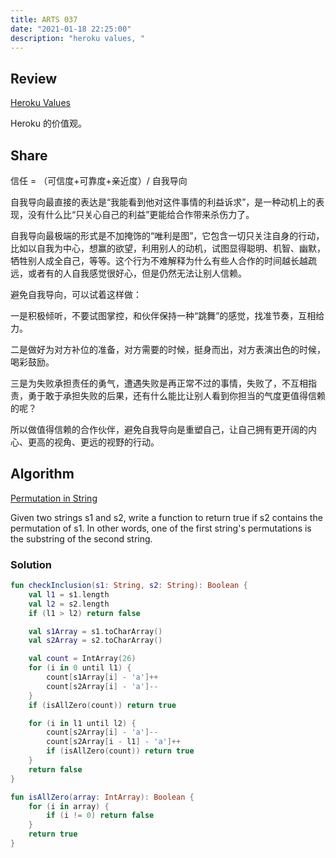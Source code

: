 ```yaml
---
title: ARTS 037
date: "2021-01-18 22:25:00"
description: "heroku values, "
---
```


## Review
[Heroku Values](https://gist.github.com/adamwiggins/5687294)

Heroku 的价值观。

## Share
信任 = （可信度+可靠度+亲近度）/ 自我导向

自我导向最直接的表达是“我能看到他对这件事情的利益诉求”，是一种动机上的表现，没有什么比“只关心自己的利益”更能给合作带来杀伤力了。

自我导向最极端的形式是不加掩饰的“唯利是图”，它包含一切只关注自身的行动，比如以自我为中心，想赢的欲望，利用别人的动机，试图显得聪明、机智、幽默，牺牲别人成全自己，等等。这个行为不难解释为什么有些人合作的时间越长越疏远，或者有的人自我感觉很好心，但是仍然无法让别人信赖。

避免自我导向，可以试着这样做：

一是积极倾听，不要试图掌控，和伙伴保持一种“跳舞”的感觉，找准节奏，互相给力。

二是做好为对方补位的准备，对方需要的时候，挺身而出，对方表演出色的时候，喝彩鼓励。

三是为失败承担责任的勇气，遭遇失败是再正常不过的事情，失败了，不互相指责，勇于敢于承担失败的后果，还有什么能比让别人看到你担当的气度更值得信赖的呢？

所以做值得信赖的合作伙伴，避免自我导向是重塑自己，让自己拥有更开阔的内心、更高的视角、更远的视野的行动。

## Algorithm
[Permutation in String](https://leetcode.com/problems/permutation-in-string/)

Given two strings s1 and s2, write a function to return true if s2 contains the permutation of s1. In other words, one of the first string's permutations is the substring of the second string.

### Solution
```kotlin
fun checkInclusion(s1: String, s2: String): Boolean {
    val l1 = s1.length
    val l2 = s2.length
    if (l1 > l2) return false

    val s1Array = s1.toCharArray()
    val s2Array = s2.toCharArray()

    val count = IntArray(26)
    for (i in 0 until l1) {
        count[s1Array[i] - 'a']++
        count[s2Array[i] - 'a']--
    }
    if (isAllZero(count)) return true

    for (i in l1 until l2) {
        count[s2Array[i] - 'a']--
        count[s2Array[i - l1] - 'a']++
        if (isAllZero(count)) return true
    }
    return false
}

fun isAllZero(array: IntArray): Boolean {
    for (i in array) {
        if (i != 0) return false
    }
    return true
}
```